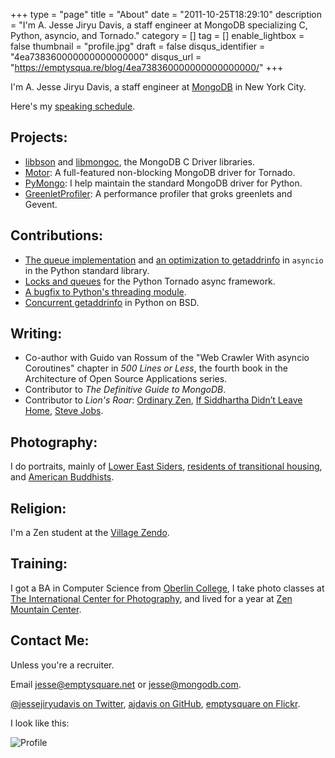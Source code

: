 +++
type = "page"
title = "About"
date = "2011-10-25T18:29:10"
description = "I'm A. Jesse Jiryu Davis, a staff engineer at MongoDB specializing C, Python, asyncio, and Tornado."
category = []
tag = []
enable_lightbox = false
thumbnail = "profile.jpg"
draft = false
disqus_identifier = "4ea738360000000000000000"
disqus_url = "https://emptysqua.re/blog/4ea738360000000000000000/"
+++

<p>I'm A. Jesse Jiryu Davis, a staff engineer at <a href="http://mongodb.com">MongoDB</a> in New York City.</p>
<p>Here's my <a href="/speaking/">speaking schedule</a>.</p>
<h2 id="projects">Projects:</h2>
<ul>
<li><a href="https://github.com/mongodb/libbson">libbson</a> and <a href="https://github.com/mongodb/mongo-c-driver">libmongoc</a>, the MongoDB C Driver libraries.</li>
<li><a href="/motor/">Motor</a>: A full-featured non-blocking MongoDB driver for Tornado.</li>
<li><a href="http://pypi.python.org/pypi/pymongo/">PyMongo</a>: I help maintain the standard MongoDB driver for Python.</li>
<li><a href="/greenletprofiler/">GreenletProfiler</a>: A performance profiler that groks greenlets and Gevent.</li>
</ul>
<h2 id="contributions">Contributions:</h2>
<ul>
<li><a href="https://docs.python.org/3/library/asyncio-queue.html">The queue implementation</a> and <a href="https://github.com/python/asyncio/commit/39c135baf73762830148236da622787052efba19">an optimization to getaddrinfo</a> in <code>asyncio</code> in the Python standard library.</li>
<li><a href="http://www.tornadoweb.org/en/stable/releases/v4.2.0.html#new-modules-tornado-locks-and-tornado-queues">Locks and queues</a> for the Python Tornado async framework.</li>
<li><a href="http://bugs.python.org/issue18418">A bugfix to Python's threading module</a>.</li>
<li><a href="http://bugs.python.org/issue25924">Concurrent getaddrinfo</a> in Python on BSD.</li>
</ul>
<h2 id="writing">Writing:</h2>
<ul>
<li>Co-author with Guido van Rossum of the "Web Crawler With asyncio Coroutines" chapter in <em>500 Lines or Less</em>, the fourth book in the Architecture of Open Source Applications series.</li>
<li>Contributor to <i>The Definitive Guide to MongoDB</i>.</li>
<li>Contributor to <i>Lion's Roar</i>: <a href="http://www.lionsroar.com/what-might-ordinary-zen-look-like/">Ordinary Zen</a>, <a href="http://www.lionsroar.com/siddhartha-didnt-leave-home/">If Siddhartha Didn’t Leave Home</a>, <a href="http://www.lionsroar.com/aaron-sorkin-shows-us-a-brutal-hero-in-steve-jobs/">Steve Jobs</a>.</li>
</ul>
<h2 id="photography">Photography:</h2>
<p>I do portraits, mainly of <a href="http://portfolio.emptysqua.re/portraits">Lower East Siders</a>, <a href="http://portfolio.emptysqua.re/transitional-housing">residents of transitional housing</a>, and <a href="http://portfolio.emptysqua.re/new-york-zen">American
Buddhists</a>.</p>
<h2 id="religion">Religion:</h2>
<p>I'm a Zen student at the <a href="http://villagezendo.org">Village Zendo</a>.</p>
<h2 id="training">Training:</h2>
<p>I got a BA in Computer Science from <a href="http://oberlin.edu">Oberlin College</a>, I take photo classes at <a href="http://icp.org">The International Center for Photography</a>,
and lived for a year at <a href="http://zmc.org">Zen Mountain Center</a>.</p>
<h2 id="contact-me">Contact Me:</h2>
<p>Unless you're a recruiter.</p>
<p>Email <a href="mailto:jesse@emptysquare.net">jesse@emptysquare.net</a> or <a href="mailto:jesse@mongodb.com">jesse@mongodb.com</a>.</p>
<p><a target="_blank" href="http://twitter.com/jessejiryudavis">@jessejiryudavis on Twitter</a>, <a target="_blank" href="http://github.com/ajdavis">ajdavis on GitHub</a>, <a target="_blank" href="http://flickr.com/photos/emptysquare">emptysquare on Flickr</a>.</p>
<p>I look like this:</p>
<p><img style="display:block; margin-left:auto; margin-right:auto;" src="profile.jpg" title="Profile" /></p>
